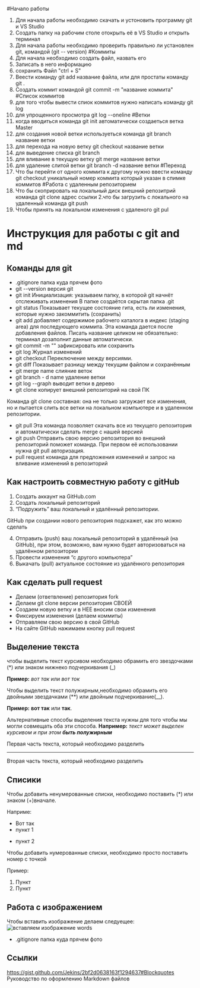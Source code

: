 
#Начало работы
1. Для начала работы необходимо скачать и устоновить программу git и VS Studio
2. Создать папку на рабочим столе отокрыть её в VS Studio и открыть терминал
3. Для начала работы необходимо проверить правильно ли установлен git, командой (git --
version)
#Коммиты
1. Для начала необходимо создать файл, назвать его
2. Записать в него информацию
3. сохранить Файл "ctrl + S"
4. Веести команду git add название файла, или для простаты команду git .
5. Создать коммит командой git commit -m "название коммита"
#Список коммитов
1. для того чтобы вывести спиок коммитов нужно написать команду git log
2. для упрощенного просмотра git log --oneline 
#Ветки
1. когда вводиться команда git init автоматически создаеться ветка Master
2. для создания новой ветки используеться команда git branch название ветки
3. для перехода на новую ветку git checkout название ветки
4. для выведение списка git branch
5. для вливание в текущую ветку git merge название ветки
6. для удаление слитой ветки git branch -d название ветки
#Переход
1. Что бы перейти от одного коммита к другому нужно ввести команду git checkout уникальный номер коммита который указан в спимке коммитов
#Работа с удаленным репозиторием
1. Что бы скоприровать на локальный диск внешний репозитрий команда git clone адрес ссылки
2.что бы загрузить с локального на удаленный команда git push
3. Чтобы принять на локальном изменения с удаленого git pul

# Инструкция для работы с git and md

## Команды для git 
* .gitignore папка куда прячем фото
* git --version версия git
* git init Инициализация: указываем папку, в которой
git начнёт отслеживать изменения
В папке создаётся скрытая папка .git
* git status Показывает текущее состояние гита, есть ли изменения, которые нужно закоммитить
(сохранить)
*  git add добавляет содержимое рабочего каталога 
в индекс (staging area) для последующего коммита. Эта команда дается после добавления
файлов. Писать название целиком не обязательно: терминал дозаполнит данные автоматически.
*  git commit -m "" зафиксировать или сохранить 
* git log Журнал изменений
* git checkout Переключение между версиями. 
* git diff Показывает разницу между текущим файлом
и сохранённым
* git merge name слияние веток 
* git branch - d name удаление ветки
* git log --graph выводит ветки в дерево
* git clone копирует внешний репозиторий на свой ПК

Команда git clone составная: она не только
загружает все изменения, но и пытается слить 
все ветки на локальном компьютере и в
удаленном репозитории.

* git pull Эта команда позволяет скачать все 
из текущего репозитория и автоматически
сделать merge с нашей версией
* git push Отправить свою версию репозитория во
внешний репозиторий поможет команда. При первом её использовании нужна
git pull авторизация.
* pull request команда для предложения изменений и
запрос на вливание изменений в репозиторий

## Как настроить совместную работу c gitHub

1. Создать аккаунт на GitHub.com
2. Создать локальный репозиторий
3. “Подружить” ваш локальный и удалённый репозитории. 

 GitHub при создании нового репозитория подскажет, как это можно сделать

4. Отправить (push) ваш локальный репозиторий в удалённый (на GitHub), при этом, возможно, 
вам нужно будет авторизоваться на удалённом репозитории
5. Провести изменения “с другого компьютера”
6. Выкачать (pull) актуальное состояние из удалённого репозитория

## Как сделать pull request
* Делаем   (ответвление) репозитория fork
* Делаем git clone   версии репозитория СВОЕЙ
* Создаем новую ветку и в НЕЕ вносим свои изменения
* Фиксируем изменения (делаем коммиты)
* Отправляем свою версию в свой GitHub
* На сайте GitHub нажимаем кнопку pull request

## Выделение текста 

чтобы выделить текст курсивом необходимо обрамить его звездочками (*) или знаком нижнеко подчеркивания (_)

**Пример:** *вот так* или _вот ток_

Чтобы выделить текст полужирным,необходимо обрамить его двойными звездачками (**) или двойным подчеркивание(__).

**Пример:** **вот так** или __так__.

Альтернативные способы выделения текста нужны для того чтобы мы могли совмещать оба эти способа. **Например:** _текст может выделен курсивом и при этом **быть полужирным**_  

Первая часть текста, который необходимо разделить
***
Вторая часть текста, который необходимо разделить  


## Списики
Чтобы добавить ненумерованные списки, необходимо поставить (*) или знаком (+)вначале. 

Наприме: 
* Вот так
* пункт 1 
+ пункт 2

Чтобы добавить нумерованные списки, необходимо просто поставить номер с точкой 

Пример: 
1. Пункт
2. Пункт 


## Работа с изображением
Чтобы вставить изображение делаем следуещее: 
![вставляем изображение words](words.jpg)

* .gitignore папка куда прячем фото


## Ссылки 
https://gist.github.com/Jekins/2bf2d0638163f1294637#Blockquotes Руководство по оформлению Markdown файлов